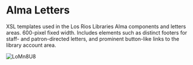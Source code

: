 # Alma Letters
XSL templates used in the Los Rios Libraries Alma components and letters areas. 600-pixel fixed width. Includes elements such as distinct footers for staff- and patron-directed letters, and prominent button-like links to the library account area.

![LoMn8U8](https://user-images.githubusercontent.com/10855028/200029072-47ff86f6-7c97-43f0-9511-7578e4562088.png)
